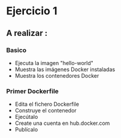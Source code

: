 # Ejercicio 1
## A realizar :
### Basico
- Ejecuta la imagen "hello-world"
- Muestra las imágenes Docker instaladas
- Muestra los contenedores Docker
### Primer Dockerfile
- Edita el fichero Dockerfile
- Construye el contenedor
- Ejecútalo
- Create una cuenta en hub.docker.com
- Publícalo
